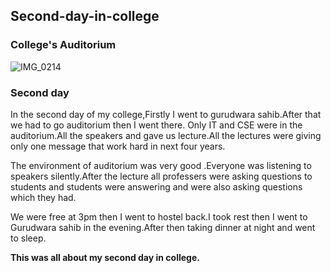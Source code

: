 ## Second-day-in-college

### College's Auditorium
![IMG_0214](https://github.com/user-attachments/assets/10d1d7c9-752a-4b2c-824b-45c70426db71)


### Second day

In the second day of my college,Firstly I went to gurudwara sahib.After that we had to go auditorium then I went there. Only IT and CSE were in the auditorium.All the speakers and gave us lecture.All the lectures were giving only one message that work hard in next four years.

The environment of auditorium was very good .Everyone was listening to speakers silently.After the lecture all professers were asking questions to students and students were answering and were also asking questions which they had.

We were free at 3pm then I went to hostel back.I took rest then I went to Gurudwara sahib in the evening.After then taking dinner at night and went to sleep.

**This was all about my second day in college.**
